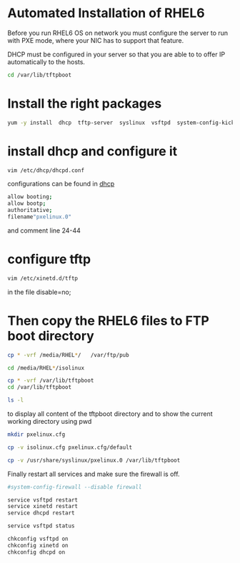 # Automated Installation of RHEL6

Before you run RHEL6 OS on network you must configure the server to run with
PXE mode, where your NIC has to support that feature.

DHCP must be configured in your server so that you are able to to offer IP automatically
to the hosts.
```bash
cd /var/lib/tftpboot
```
# Install the right packages
```bash 
yum -y install  dhcp  tftp-server  syslinux  vsftpd  system-config-kickstart
```
# install dhcp and configure it 
``` bash
vim /etc/dhcp/dhcpd.conf
```
configurations can be found in [dhcp]()
``` bash
allow booting;
allow bootp;
authoritative;
filename"pxelinux.0"
```
and comment line 24-44
# configure tftp
``` bash
vim /etc/xinetd.d/tftp

```
in the file disable=no;
# Then copy the RHEL6 files to FTP boot directory
```bash
cp * -vrf /media/RHEL*/   /var/ftp/pub   

cd /media/RHEL*/isolinux

cp * -vrf /var/lib/tftpboot 
cd /var/lib/tftpboot

ls -l
```
to display all content of the tftpboot directory and 
 to show the current working directory using pwd
 
``` bash
mkdir pxelinux.cfg   

cp -v isolinux.cfg pxelinux.cfg/default

cp -v /usr/share/syslinux/pxelinux.0 /var/lib/tftpboot

```
Finally restart all services and make sure the firewall is off.
``` bash
#system-config-firewall --disable firewall 

service vsftpd restart
service xinetd restart
service dhcpd restart

service vsftpd status

chkconfig vsftpd on
chkconfig xinetd on
chkconfig dhcpd on
```


